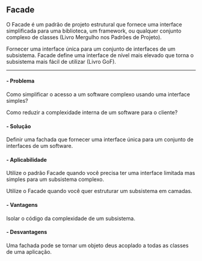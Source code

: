 
## Facade

O Facade é um padrão de projeto estrutural que fornece uma interface simplificada para uma biblioteca, um framework, ou qualquer conjunto complexo de classes (Livro Mergulho nos Padrões de Projeto).

Fornecer uma interface única para um conjunto de interfaces de um subsistema. Facade define uma interface de nível mais elevado que torna o subsistema mais fácil de utilizar (Livro GoF).

---
#### - Problema

Como simplificar o acesso a um software complexo usando uma interface simples? 

Como reduzir a complexidade interna de um software para o cliente? 

#### - Solução

Definir uma fachada que fornecer uma interface única para um conjunto de interfaces de um software.

#### - Aplicabilidade

Utilize o padrão Facade quando você precisa ter uma interface limitada mas simples para um subsistema complexo.

Utilize o Facade quando você quer estruturar um subsistema em camadas.

#### - Vantagens

Isolar o código da complexidade de um subsistema.

#### - Desvantagens

Uma fachada pode se tornar um objeto deus acoplado a todas as classes de uma aplicação.

